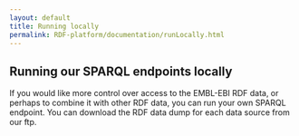 ```yaml
---
layout: default
title: Running locally
permalink: RDF-platform/documentation/runLocally.html
---
```

## Running our SPARQL endpoints locally <a name="Running-our-SPARQL-endpoints-locally"></a>

If you would like more control over access to the EMBL-EBI RDF data, or perhaps to combine it with other RDF data, you can run your own SPARQL endpoint. You can download the RDF data dump for each data source from our ftp. 
